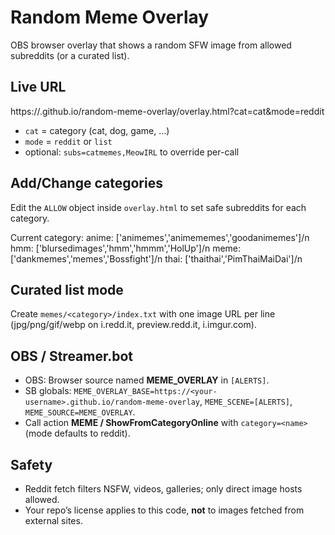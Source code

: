 # Random Meme Overlay
OBS browser overlay that shows a random SFW image from allowed subreddits (or a curated list).

## Live URL
https://<your-username>.github.io/random-meme-overlay/overlay.html?cat=cat&mode=reddit
- `cat` = category (cat, dog, game, …)
- `mode` = `reddit` or `list`
- optional: `subs=catmemes,MeowIRL` to override per-call

## Add/Change categories
Edit the `ALLOW` object inside `overlay.html` to set safe subreddits for each category.

Current category:
anime: ['animemes','animememes','goodanimemes']/n
hmm:   ['blursedimages','hmm','hmmm','HolUp']/n
meme: ['dankmemes','memes','Bossfight']/n
thai: ['thaithai','PimThaiMaiDai']/n

## Curated list mode
Create `memes/<category>/index.txt` with one image URL per line (jpg/png/gif/webp on i.redd.it, preview.redd.it, i.imgur.com).

## OBS / Streamer.bot
- OBS: Browser source named **MEME_OVERLAY** in `[ALERTS]`.
- SB globals: `MEME_OVERLAY_BASE=https://<your-username>.github.io/random-meme-overlay`, `MEME_SCENE=[ALERTS]`, `MEME_SOURCE=MEME_OVERLAY`.
- Call action **MEME / ShowFromCategoryOnline** with `category=<name>` (mode defaults to reddit).

## Safety
- Reddit fetch filters NSFW, videos, galleries; only direct image hosts allowed.
- Your repo’s license applies to this code, **not** to images fetched from external sites.
